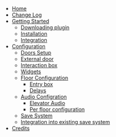 <!-- docs/_sidebar.md -->
- [Home](/)
- [Change Log](change-log.md)
- [Getting Started](getting-started.md)
  - [Downloading plugin](getting-started/download.md)
  - [Installation](getting-started/installation.md)
  - [Integration](getting-started/integration.md)
- [Configuration](guides.md)
  - [Doors Setup](guides/doors-setup.md)
  - [External door](guides/external-door.md)
  - [Interaction box](guides/interaction-box.md)
  - [Widgets](guides/widgets.md)
  - [Floor Configuration](guides/floor-config.md)
    - [Entry box](guides/floor-config/entry-box.md)
    - [Delays](guides/floor-config/delays.md)
  - [Audio Configration]()
    - [Elevator Audio](guides/elevator-audio/elevator-audio)
    - [Per floor configuration](guides/elevator-audio/audio-per-floor)
  - [Save System](guides/save-game.md)
  - [Integration into existing save system](guides/custom-save-game-object.md)
- [Credits](credits.md)